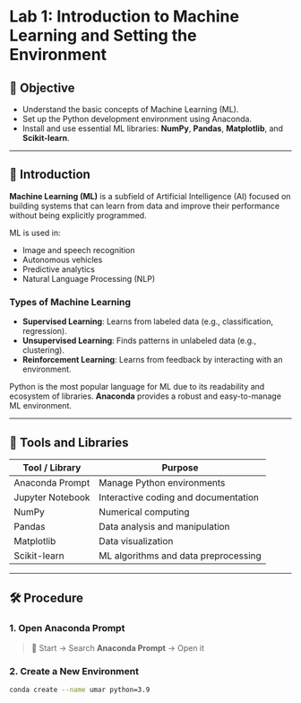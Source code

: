 # Lab 1: Introduction to Machine Learning and Setting the Environment

## 🎯 Objective

- Understand the basic concepts of Machine Learning (ML).
- Set up the Python development environment using Anaconda.
- Install and use essential ML libraries: **NumPy**, **Pandas**, **Matplotlib**, and **Scikit-learn**.

---

## 📘 Introduction

**Machine Learning (ML)** is a subfield of Artificial Intelligence (AI) focused on building systems that can learn from data and improve their performance without being explicitly programmed.

ML is used in:
- Image and speech recognition
- Autonomous vehicles
- Predictive analytics
- Natural Language Processing (NLP)

### Types of Machine Learning
- **Supervised Learning**: Learns from labeled data (e.g., classification, regression).
- **Unsupervised Learning**: Finds patterns in unlabeled data (e.g., clustering).
- **Reinforcement Learning**: Learns from feedback by interacting with an environment.

Python is the most popular language for ML due to its readability and ecosystem of libraries. **Anaconda** provides a robust and easy-to-manage ML environment.

---

## 🧰 Tools and Libraries

| Tool / Library   | Purpose                                      |
|------------------|----------------------------------------------|
| Anaconda Prompt  | Manage Python environments                   |
| Jupyter Notebook | Interactive coding and documentation         |
| NumPy            | Numerical computing                          |
| Pandas           | Data analysis and manipulation               |
| Matplotlib       | Data visualization                           |
| Scikit-learn     | ML algorithms and data preprocessing         |

---

## 🛠️ Procedure

### 1. Open Anaconda Prompt
> 📍 Start → Search **Anaconda Prompt** → Open it

### 2. Create a New Environment
```bash
conda create --name umar python=3.9
